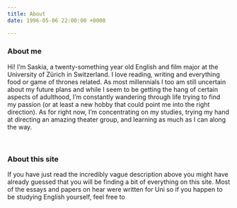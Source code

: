 ```yaml
---
title: About
date: 1996-05-06 22:00:00 +0000

---
```

### About me

Hi! I’m Saskia, a twenty-something year old English and film major at the University of Zürich in Switzerland. I love reading, writing and everything food or game of thrones related. As most millennials I too am still uncertain about my future plans and while I seem to be getting the hang of certain aspects of adulthood, I’m constantly wandering through life trying to find my passion (or at least a new hobby that could point me into the right direction). As for right now, I’m concentrating on my studies, trying my hand at directing an amazing theater group, and learning as much as I can along the way. 

  

### About this site

If you have just read the incredibly vague description above you might have already guessed that you will be finding a bit of everything on this site. Most of the essays and papers on hear were written for Uni so if you happen to be studying English yourself, feel free to